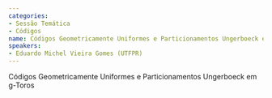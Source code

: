```yaml
---
categories:
- Sessão Temática
- Códigos
name: Códigos Geometricamente Uniformes e Particionamentos Ungerboeck em g-Toros
speakers:
- Eduardo Michel Vieira Gomes (UTFPR)
---
```


 Códigos Geometricamente Uniformes e Particionamentos Ungerboeck em g-Toros
